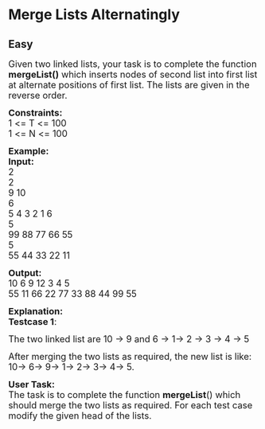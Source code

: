 # Merge Lists Alternatingly
## Easy
<div class="problems_problem_content__Xm_eO"><p><span style="font-size: 18px;">Given two linked lists, your task is to complete the function <strong>mergeList()</strong> which inserts nodes of second list into first list at alternate positions of first list. The lists are given in the reverse order.</span></p>
<p><span style="font-size: 18px;"><strong>Constraints:</strong><br>1 &lt;= T &lt;= 100<br>1 &lt;= N &lt;= 100</span></p>
<p><span style="font-size: 18px;"><strong>Example:<br>Input:</strong><br>2<br>2<br>9 10<br>6<br>5 4 3 2 1 6<br>5<br>99 88 77 66 55<br>5<br>55 44 33 22 11</span></p>
<p><span style="font-size: 18px;"><strong>Output:</strong><br>10 6 9 12 3 4 5<br>55 11 66 22 77 33 88 44 99 55</span></p>
<p><span style="font-size: 18px;"><strong>Explanation:<br>Testcase 1</strong>:</span></p>
<p><span style="font-size: 18px;">The two linked list are 10 -&gt; 9 and 6 -&gt; 1-&gt; 2 -&gt; 3 -&gt; 4 -&gt; 5</span></p>
<p><span style="font-size: 18px;">After merging the two lists as required, the new list is like: 10-&gt; 6-&gt; 9-&gt; 1-&gt; 2-&gt; 3-&gt; 4-&gt; 5.</span></p>
<p><span style="font-size: 18px;"><strong>User Task:</strong><br>The task is to complete the function&nbsp;<strong>mergeList</strong>() which should merge the two lists as required. For each test case modify the given head of the lists.</span></p></div>